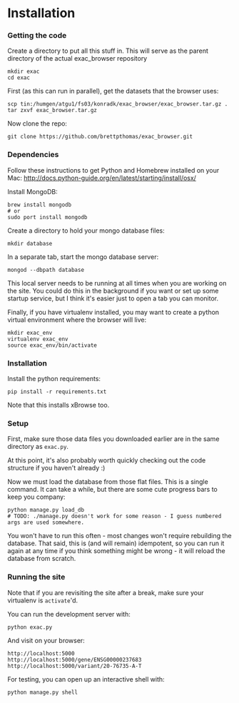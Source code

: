

Installation
=======

### Getting the code

Create a directory to put all this stuff in. This will serve as the parent directory of the actual exac_browser repository 

    mkdir exac
    cd exac

First (as this can run in parallel), get the datasets that the browser uses:

    scp tin:/humgen/atgu1/fs03/konradk/exac_browser/exac_browser.tar.gz .
    tar zxvf exac_browser.tar.gz

Now clone the repo: 

    git clone https://github.com/brettpthomas/exac_browser.git

### Dependencies

Follow these instructions to get Python and Homebrew installed on your Mac:
http://docs.python-guide.org/en/latest/starting/install/osx/

Install MongoDB:

    brew install mongodb
    # or
    sudo port install mongodb

Create a directory to hold your mongo database files: 

    mkdir database

In a separate tab, start the mongo database server:

    mongod --dbpath database

This local server needs to be running at all times when you are working on the site.
You could do this in the background if you want or set up some startup service,
but I think it's easier just to open a tab you can monitor.

Finally, if you have virtualenv installed, you may want to create a python virtual environment where the browser will live:

    mkdir exac_env
    virtualenv exac_env
    source exac_env/bin/activate

### Installation

Install the python requirements:

    pip install -r requirements.txt

Note that this installs xBrowse too.

### Setup

First, make sure those data files you downloaded earlier are in the same directory as `exac.py`.

At this point, it's also probably worth quickly checking out the code structure if you haven't already :)

Now we must load the database from those flat files.
This is a single command.
It can take a while, but there are some cute progress bars to keep you company:

    python manage.py load_db
    # TODO: ./manage.py doesn't work for some reason - I guess numbered args are used somewhere.

You won't have to run this often - most changes won't require rebuilding the database.
That said, this is (and will remain) idempotent,
so you can run it again at any time if you think something might be wrong - it will reload the database from scratch.

### Running the site

Note that if you are revisiting the site after a break, make sure your virtualenv is `activate`'d.

You can run the development server with:

    python exac.py

And visit on your browser:

    http://localhost:5000
    http://localhost:5000/gene/ENSG00000237683
    http://localhost:5000/variant/20-76735-A-T


For testing, you can open up an interactive shell with:

    python manage.py shell